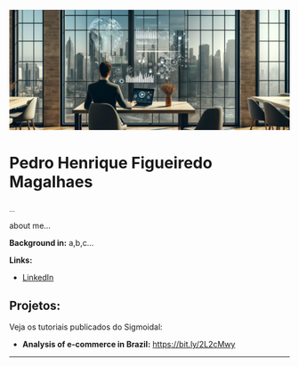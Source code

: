 <p align="center">
  <img src="banner-phfm-real-estate-data-science.webp" >
</p>

# Pedro Henrique Figueiredo Magalhaes 
<sub>...</sub>

about me...

**Background in:** a,b,c...

**Links:**
* [LinkedIn](https://www.linkedin.com/in/-phfm/)

## Projetos:
Veja os tutoriais publicados do Sigmoidal:

* **Analysis of e-commerce in Brazil:** https://bit.ly/2L2cMwy

---

